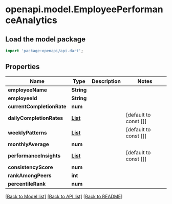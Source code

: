 # openapi.model.EmployeePerformanceAnalytics

## Load the model package
```dart
import 'package:openapi/api.dart';
```

## Properties
Name | Type | Description | Notes
------------ | ------------- | ------------- | -------------
**employeeName** | **String** |  | 
**employeeId** | **String** |  | 
**currentCompletionRate** | **num** |  | 
**dailyCompletionRates** | [**List<DailyCompletionRate>**](DailyCompletionRate.md) |  | [default to const []]
**weeklyPatterns** | [**List<WeeklyPattern>**](WeeklyPattern.md) |  | [default to const []]
**monthlyAverage** | **num** |  | 
**performanceInsights** | [**List<AppSchemasManagerAnalyticsPerformanceInsight>**](AppSchemasManagerAnalyticsPerformanceInsight.md) |  | [default to const []]
**consistencyScore** | **num** |  | 
**rankAmongPeers** | **int** |  | 
**percentileRank** | **num** |  | 

[[Back to Model list]](../README.md#documentation-for-models) [[Back to API list]](../README.md#documentation-for-api-endpoints) [[Back to README]](../README.md)


